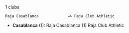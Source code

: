 1 clubs

```
Raja Casablanca             => Raja Club Athletic
```



- **Casablanca** (1): Raja Casablanca  (1) Raja Club Athletic


